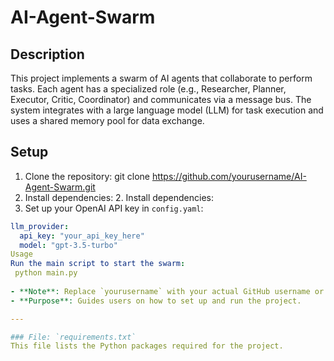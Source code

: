 # AI-Agent-Swarm

## Description
This project implements a swarm of AI agents that collaborate to perform tasks. Each agent has a specialized role (e.g., Researcher, Planner, Executor, Critic, Coordinator) and communicates via a message bus. The system integrates with a large language model (LLM) for task execution and uses a shared memory pool for data exchange.

## Setup
1. Clone the repository: git clone https://github.com/yourusername/AI-Agent-Swarm.git
2. Install dependencies: 2. Install dependencies:
3. Set up your OpenAI API key in `config.yaml`:
```yaml
llm_provider:
  api_key: "your_api_key_here"
  model: "gpt-3.5-turbo"
Usage
Run the main script to start the swarm:
 python main.py
 
- **Note**: Replace `yourusername` with your actual GitHub username or adjust the repository URL as needed.
- **Purpose**: Guides users on how to set up and run the project.

---

### File: `requirements.txt`
This file lists the Python packages required for the project.


